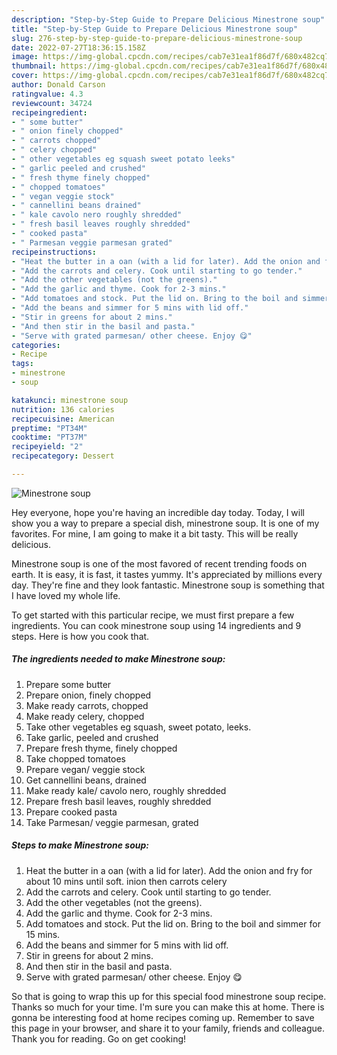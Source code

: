 ```yaml
---
description: "Step-by-Step Guide to Prepare Delicious Minestrone soup"
title: "Step-by-Step Guide to Prepare Delicious Minestrone soup"
slug: 276-step-by-step-guide-to-prepare-delicious-minestrone-soup
date: 2022-07-27T18:36:15.158Z
image: https://img-global.cpcdn.com/recipes/cab7e31ea1f86d7f/680x482cq70/minestrone-soup-recipe-main-photo.jpg
thumbnail: https://img-global.cpcdn.com/recipes/cab7e31ea1f86d7f/680x482cq70/minestrone-soup-recipe-main-photo.jpg
cover: https://img-global.cpcdn.com/recipes/cab7e31ea1f86d7f/680x482cq70/minestrone-soup-recipe-main-photo.jpg
author: Donald Carson
ratingvalue: 4.3
reviewcount: 34724
recipeingredient:
- " some butter"
- " onion finely chopped"
- " carrots chopped"
- " celery chopped"
- " other vegetables eg squash sweet potato leeks"
- " garlic peeled and crushed"
- " fresh thyme finely chopped"
- " chopped tomatoes"
- " vegan veggie stock"
- " cannellini beans drained"
- " kale cavolo nero roughly shredded"
- " fresh basil leaves roughly shredded"
- " cooked pasta"
- " Parmesan veggie parmesan grated"
recipeinstructions:
- "Heat the butter in a oan (with a lid for later). Add the onion and fry for about 10 mins until soft. inion then carrots celery"
- "Add the carrots and celery. Cook until starting to go tender."
- "Add the other vegetables (not the greens)."
- "Add the garlic and thyme. Cook for 2-3 mins."
- "Add tomatoes and stock. Put the lid on. Bring to the boil and simmer for 15 mins."
- "Add the beans and simmer for 5 mins with lid off."
- "Stir in greens for about 2 mins."
- "And then stir in the basil and pasta."
- "Serve with grated parmesan/ other cheese. Enjoy 😋"
categories:
- Recipe
tags:
- minestrone
- soup

katakunci: minestrone soup 
nutrition: 136 calories
recipecuisine: American
preptime: "PT34M"
cooktime: "PT37M"
recipeyield: "2"
recipecategory: Dessert

---
```



![Minestrone soup](https://img-global.cpcdn.com/recipes/cab7e31ea1f86d7f/680x482cq70/minestrone-soup-recipe-main-photo.jpg)

Hey everyone, hope you're having an incredible day today. Today, I will show you a way to prepare a special dish, minestrone soup. It is one of my favorites. For mine, I am going to make it a bit tasty. This will be really delicious.

Minestrone soup is one of the most favored of recent trending foods on earth. It is easy, it is fast, it tastes yummy. It's appreciated by millions every day. They're fine and they look fantastic. Minestrone soup is something that I have loved my whole life.




To get started with this particular recipe, we must first prepare a few ingredients. You can cook minestrone soup using 14 ingredients and 9 steps. Here is how you cook that.

<!--inarticleads1-->

##### The ingredients needed to make Minestrone soup:

1. Prepare  some butter
1. Prepare  onion, finely chopped
1. Make ready  carrots, chopped
1. Make ready  celery, chopped
1. Take  other vegetables eg squash, sweet potato, leeks.
1. Take  garlic, peeled and crushed
1. Prepare  fresh thyme, finely chopped
1. Take  chopped tomatoes
1. Prepare  vegan/ veggie stock
1. Get  cannellini beans, drained
1. Make ready  kale/ cavolo nero, roughly shredded
1. Prepare  fresh basil leaves, roughly shredded
1. Prepare  cooked pasta
1. Take  Parmesan/ veggie parmesan, grated




<!--inarticleads2-->

##### Steps to make Minestrone soup:

1. Heat the butter in a oan (with a lid for later). Add the onion and fry for about 10 mins until soft. inion then carrots celery
1. Add the carrots and celery. Cook until starting to go tender.
1. Add the other vegetables (not the greens).
1. Add the garlic and thyme. Cook for 2-3 mins.
1. Add tomatoes and stock. Put the lid on. Bring to the boil and simmer for 15 mins.
1. Add the beans and simmer for 5 mins with lid off.
1. Stir in greens for about 2 mins.
1. And then stir in the basil and pasta.
1. Serve with grated parmesan/ other cheese. Enjoy 😋




So that is going to wrap this up for this special food minestrone soup recipe. Thanks so much for your time. I'm sure you can make this at home. There is gonna be interesting food at home recipes coming up. Remember to save this page in your browser, and share it to your family, friends and colleague. Thank you for reading. Go on get cooking!
